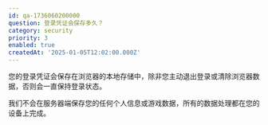 ```yaml
---
id: qa-1736060200000
question: 登录凭证会保存多久？
category: security
priority: 3
enabled: true
createdAt: '2025-01-05T12:02:00.000Z'
---
```


您的登录凭证会保存在浏览器的本地存储中，除非您主动退出登录或清除浏览器数据，否则会一直保持登录状态。

我们不会在服务器端保存您的任何个人信息或游戏数据，所有的数据处理都在您的设备上完成。

